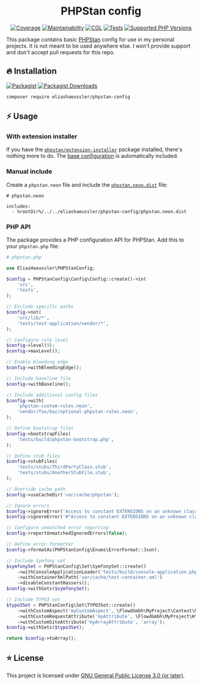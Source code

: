 <div align="center">

# PHPStan config

[![Coverage](https://img.shields.io/codecov/c/github/eliashaeussler/phpstan-config?logo=codecov&token=jej8oVuu4h)](https://codecov.io/gh/eliashaeussler/phpstan-config)
[![Maintainability](https://img.shields.io/codeclimate/maintainability/eliashaeussler/phpstan-config?logo=codeclimate)](https://codeclimate.com/github/eliashaeussler/phpstan-config/maintainability)
[![CGL](https://img.shields.io/github/actions/workflow/status/eliashaeussler/phpstan-config/cgl.yaml?label=cgl&logo=github)](https://github.com/eliashaeussler/phpstan-config/actions/workflows/cgl.yaml)
[![Tests](https://img.shields.io/github/actions/workflow/status/eliashaeussler/phpstan-config/tests.yaml?label=tests&logo=github)](https://github.com/eliashaeussler/phpstan-config/actions/workflows/tests.yaml)
[![Supported PHP Versions](https://img.shields.io/packagist/dependency-v/eliashaeussler/phpstan-config/php?logo=php)](https://packagist.org/packages/eliashaeussler/phpstan-config)

</div>

This package contains basic [PHPStan](https://phpstan.org/) config for use in my
personal projects. It is not meant to be used anywhere else. I won't provide
support and don't accept pull requests for this repo.

## 🔥 Installation

[![Packagist](https://img.shields.io/packagist/v/eliashaeussler/phpstan-config?label=version&logo=packagist)](https://packagist.org/packages/eliashaeussler/phpstan-config)
[![Packagist Downloads](https://img.shields.io/packagist/dt/eliashaeussler/phpstan-config?color=brightgreen)](https://packagist.org/packages/eliashaeussler/phpstan-config)

```bash
composer require eliashaeussler/phpstan-config
```

## ⚡ Usage

### With extension installer

If you have the [`phpstan/extension-installer`](https://github.com/phpstan/extension-installer)
package installed, there's nothing more to do. The [base configuration](phpstan-base.neon.dist)
is automatically included.

### Manual include

Create a `phpstan.neon` file and include the
[`phpstan.neon.dist`](phpstan.neon.dist) file:

```neon
# phpstan.neon

includes:
  - %rootDir%/../../eliashaeussler/phpstan-config/phpstan.neon.dist
```

### PHP API

The package provides a PHP configuration API for PHPStan. Add this
to your `phpstan.php` file:

```php
# phpstan.php

use EliasHaeussler\PHPStanConfig;

$config = PHPStanConfig\Config\Config::create()->in(
    'src',
    'tests',
);

// Exclude specific paths
$config->not(
    'src/lib/*',
    'tests/test-application/vendor/*',
);

// Configure rule level
$config->level(9);
$config->maxLevel();

// Enable bleeding edge
$config->withBleedingEdge();

// Include baseline file
$config->withBaseline();

// Include additional config files
$config->with(
    'phpstan-custom-rules.neon',
    'vendor/foo/baz/optional-phpstan-rules.neon',
);

// Define bootstrap files
$config->bootstrapFiles(
    'tests/build/phpstan-bootstrap.php',
);

// Define stub files
$config->stubFiles(
    'tests/stubs/ThirdPartyClass.stub',
    'tests/stubs/AnotherStubFile.stub',
);

// Override cache path
$config->useCacheDir('var/cache/phpstan');

// Ignore errors
$config->ignoreError('Access to constant EXTENSIONS on an unknown class PHPStan\ExtensionInstaller\GeneratedConfig.');
$config->ignoreError('#^Access to constant EXTENSIONS on an unknown class .+\\.$#');

// Configure unmatched error reporting
$config->reportUnmatchedIgnoredErrors(false);

// Define error formatter
$config->formatAs(PHPStanConfig\Enums\ErrorFormat::Json);

// Include Symfony set
$symfonySet = PHPStanConfig\Set\SymfonySet::create()
    ->withConsoleApplicationLoader('tests/build/console-application.php')
    ->withContainerXmlPath('var/cache/test-container.xml')
    ->disableConstantHassers();
$config->withSets($symfonySet);

// Include TYPO3 set
$typo3Set = PHPStanConfig\Set\TYPO3Set::create()
    ->withCustomAspect('myCustomAspect', \FlowdGmbh\MyProject\Context\MyCustomAspect::class)
    ->withCustomRequestAttribute('myAttribute', \FlowdGmbh\MyProject\Http\MyAttribute::class)
    ->withCustomSiteAttribute('myArrayAttribute', 'array');
$config->withSets($typo3Set);

return $config->toArray();
```

## ⭐ License

This project is licensed under [GNU General Public License 3.0 (or later)](LICENSE).

